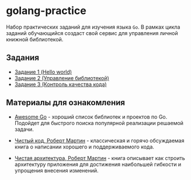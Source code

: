 # golang-practice

Набор практических заданий для изучения языка `Go`.
В рамках цикла заданий обучающийся создаст свой сервис для управления
личной книжной библиотекой.

## Задания

- [Задание 1 (Hello world)](./tasks/1.md)
- [Задание 2 (Управление библиотекой)](./tasks/2.md)
- [Задание 3 (Контроль качества кода)](./tasks/3.md)

## Материалы для ознакомления

- [Awesome Go][awesome-go] - хороший список
  библиотек и проектов по Go. Подойдет для быстрого поиска популярной реализации
  решаемой задачи.

- [Чистый код, Роберт Мартин][clean-code] - классическая и горячо обсуждаемая книга
  о написании хорошего и поддерживаемого кода.

- [Чистая архитектура, Роберт Мартин][clean-architecture] - книга описывает как строить
  архитектуру приложения для достижения наибольшей гибкости и упрощения внесения
  изменений.

[awesome-go]: https://github.com/avelino/awesome-go
[clean-architecture]: https://www.chitai-gorod.ru/product/chistyy-kod-sozdanie-analiz-i-refaktoring-2231825
[clean-code]: https://www.chitai-gorod.ru/product/chistaya-arhitektura-iskusstvo-razrabotki-programmnogo-obespecheniya-2640391
